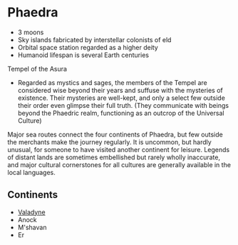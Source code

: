 # Phaedra

- 3 moons
- Sky islands fabricated by interstellar colonists of eld
- Orbital space station regarded as a higher deity
- Humanoid lifespan is several Earth centuries

Tempel of the Asura
- Regarded as mystics and sages, the members of the Tempel are considered wise beyond their years and suffuse with the mysteries of existence. Their mysteries are well-kept, and only a select few outside their order even glimpse their full truth. (They communicate with beings beyond the Phaedric realm, functioning as an outcrop of the Universal Culture)

Major sea routes connect the four continents of Phaedra, but few outside the merchants make the journey regularly. It is uncommon, but hardly unusual, for someone to have visited another continent for leisure. Legends of distant lands are sometimes embellished but rarely wholly inaccurate, and major cultural cornerstones for all cultures are generally available in the local languages.

## Continents

- [Valadyne](continents/valadyne.md)
- Anock
- M'shavan
- Er